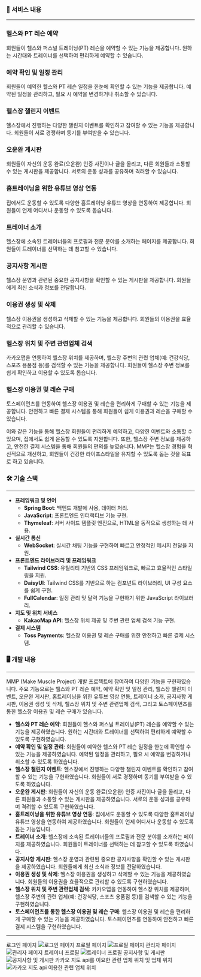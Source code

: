 ### 📜 서비스 내용

---

### 헬스와 PT 레슨 예약

회원들이 헬스와 퍼스널 트레이닝(PT) 레슨을 예약할 수 있는 기능을 제공합니다. 원하는 시간대와 트레이너를 선택하여 편리하게 예약할 수 있습니다.

### 예약 확인 및 일정 관리

회원들이 예약한 헬스와 PT 레슨 일정을 한눈에 확인할 수 있는 기능을 제공합니다. 예약된 일정을 관리하고, 필요 시 예약을 변경하거나 취소할 수 있습니다.

### 헬스장 챌린지 이벤트

헬스장에서 진행하는 다양한 챌린지 이벤트를 확인하고 참여할 수 있는 기능을 제공합니다. 회원들이 서로 경쟁하며 동기를 부여받을 수 있습니다.

### 오운완 게시판

회원들이 자신의 운동 완료(오운완) 인증 사진이나 글을 올리고, 다른 회원들과 소통할 수 있는 게시판을 제공합니다. 서로의 운동 성과를 공유하며 격려할 수 있습니다.

### 홈트레이닝을 위한 유튜브 영상 연동

집에서도 운동할 수 있도록 다양한 홈트레이닝 유튜브 영상을 연동하여 제공합니다. 회원들이 언제 어디서나 운동할 수 있도록 돕습니다.

### 트레이너 소개

헬스장에 소속된 트레이너들의 프로필과 전문 분야를 소개하는 페이지를 제공합니다. 회원들이 트레이너를 선택하는 데 참고할 수 있습니다.

### 공지사항 게시판

헬스장 운영과 관련된 중요한 공지사항을 확인할 수 있는 게시판을 제공합니다. 회원들에게 최신 소식과 정보를 전달합니다.

### 이용권 생성 및 삭제

헬스장 이용권을 생성하고 삭제할 수 있는 기능을 제공합니다. 회원들의 이용권을 효율적으로 관리할 수 있습니다.

### 헬스장 위치 및 주변 관련업체 검색

카카오맵을 연동하여 헬스장 위치를 제공하며, 헬스장 주변의 관련 업체(예: 건강식당, 스포츠 용품점 등)를 검색할 수 있는 기능을 제공합니다. 회원들이 헬스장 주변 정보를 쉽게 확인하고 이용할 수 있도록 돕습니다.

### 헬스장 이용권 및 레슨 구매

토스페이먼츠를 연동하여 헬스장 이용권 및 레슨을 편리하게 구매할 수 있는 기능을 제공합니다. 안전하고 빠른 결제 시스템을 통해 회원들이 쉽게 이용권과 레슨을 구매할 수 있습니다.

이와 같은 기능을 통해 헬스장 회원들이 편리하게 예약하고, 다양한 이벤트와 소통할 수 있으며, 집에서도 쉽게 운동할 수 있도록 지원합니다. 또한, 헬스장 주변 정보를 제공하고, 안전한 결제 시스템을 통해 회원들의 편의를 높였습니다. MMP는 헬스장 경험을 혁신적으로 개선하고, 회원들이 건강한 라이프스타일을 유지할 수 있도록 돕는 것을 목표로 하고 있습니다.

### 🛠 기술 스택

---

- **프레임워크 및 언어**
    - **Spring Boot**: 백엔드 개발에 사용, 데이터 처리.
    - **JavaScript**: 프론트엔드 인터랙티브 기능 구현.
    - **Thymeleaf**: 서버 사이드 템플릿 엔진으로, HTML을 동적으로 생성하는 데 사용.
- **실시간 통신**
    - **WebSocket**: 실시간 채팅 기능을 구현하여 빠르고 안정적인 메시지 전달을 지원.
- **프론트엔드 라이브러리 및 프레임워크**
    - **Tailwind CSS**: 유틸리티 기반의 CSS 프레임워크로, 빠르고 효율적인 스타일링을 지원.
    - **DaisyUI**: Tailwind CSS를 기반으로 하는 컴포넌트 라이브러리, UI 구성 요소를 쉽게 구현.
    - **FullCalendar**: 일정 관리 및 달력 기능을 구현하기 위한 JavaScript 라이브러리.
- **지도 및 위치 서비스**
    - **KakaoMap API**: 헬스장 위치 제공 및 주변 관련 업체 검색 기능 구현.
- **결제 시스템**
    - **Toss Payments**: 헬스장 이용권 및 레슨 구매를 위한 안전하고 빠른 결제 시스템.

### 🖥 개발 내용

---

MMP (Make Muscle Project) 개발 프로젝트에 참여하여 다양한 기능을 구현하였습니다. 주요 기능으로는 헬스와 PT 레슨 예약, 예약 확인 및 일정 관리, 헬스장 챌린지 이벤트, 오운완 게시판, 홈트레이닝을 위한 유튜브 영상 연동, 트레이너 소개, 공지사항 게시판, 이용권 생성 및 삭제, 헬스장 위치 및 주변 관련업체 검색, 그리고 토스페이먼츠를 통한 헬스장 이용권 및 레슨 구매가 있습니다.

- **헬스와 PT 레슨 예약**: 회원들이 헬스와 퍼스널 트레이닝(PT) 레슨을 예약할 수 있는 기능을 제공하였습니다. 원하는 시간대와 트레이너를 선택하여 편리하게 예약할 수 있도록 구현하였습니다.
- **예약 확인 및 일정 관리**: 회원들이 예약한 헬스와 PT 레슨 일정을 한눈에 확인할 수 있는 기능을 제공하였습니다. 예약된 일정을 관리하고, 필요 시 예약을 변경하거나 취소할 수 있도록 하였습니다.
- **헬스장 챌린지 이벤트**: 헬스장에서 진행하는 다양한 챌린지 이벤트를 확인하고 참여할 수 있는 기능을 구현하였습니다. 회원들이 서로 경쟁하며 동기를 부여받을 수 있도록 하였습니다.
- **오운완 게시판**: 회원들이 자신의 운동 완료(오운완) 인증 사진이나 글을 올리고, 다른 회원들과 소통할 수 있는 게시판을 제공하였습니다. 서로의 운동 성과를 공유하며 격려할 수 있도록 구현하였습니다.
- **홈트레이닝을 위한 유튜브 영상 연동**: 집에서도 운동할 수 있도록 다양한 홈트레이닝 유튜브 영상을 연동하여 제공하였습니다. 회원들이 언제 어디서나 운동할 수 있도록 돕는 기능입니다.
- **트레이너 소개**: 헬스장에 소속된 트레이너들의 프로필과 전문 분야를 소개하는 페이지를 제공하였습니다. 회원들이 트레이너를 선택하는 데 참고할 수 있도록 하였습니다.
- **공지사항 게시판**: 헬스장 운영과 관련된 중요한 공지사항을 확인할 수 있는 게시판을 제공하였습니다. 회원들에게 최신 소식과 정보를 전달하였습니다.
- **이용권 생성 및 삭제**: 헬스장 이용권을 생성하고 삭제할 수 있는 기능을 제공하였습니다. 회원들의 이용권을 효율적으로 관리할 수 있도록 구현하였습니다.
- **헬스장 위치 및 주변 관련업체 검색**: 카카오맵을 연동하여 헬스장 위치를 제공하며, 헬스장 주변의 관련 업체(예: 건강식당, 스포츠 용품점 등)를 검색할 수 있는 기능을 구현하였습니다.
- **토스페이먼츠를 통한 헬스장 이용권 및 레슨 구매**: 헬스장 이용권 및 레슨을 편리하게 구매할 수 있는 기능을 제공하였습니다. 토스페이먼츠를 연동하여 안전하고 빠른 결제 시스템을 구현하였습니다.

---

로그인 페이지
![로그인 페이지](https://github.com/user-attachments/assets/a8d1185c-3ea1-41c2-8ac3-0b7fb916f42f)
프로필 페이지
![프로필 페이지](https://github.com/user-attachments/assets/34ea3dc2-c819-4430-b32c-68b7704c17de)
관리자 페이지
![관리자 페이지](https://github.com/user-attachments/assets/56c10fd6-15b5-4fd4-91b9-608eed62b763)
트레이너 프로필
![트레이너 프로필](https://github.com/user-attachments/assets/d3b39158-5296-4c80-9695-4d421168ee74)
공지사항 및 게시판
![공지사항 및 게시판](https://github.com/user-attachments/assets/50bae07e-8008-4681-8bb4-4d2bf81ae137)
카카오 지도 api를 이요한 관련 업체 위치 및 업체 위치
![카카오 지도 api 이용한 관련 업체 위치](https://github.com/user-attachments/assets/72f02940-8912-41e5-9bb5-d8f9b96a9d88)

